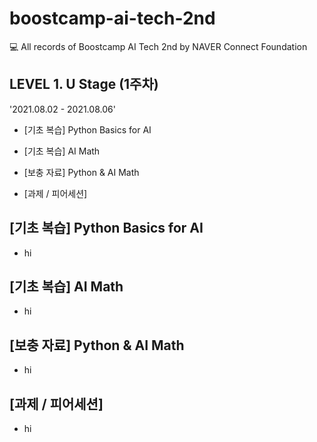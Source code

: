 # boostcamp-ai-tech-2nd

💻 All records of Boostcamp AI Tech 2nd by NAVER Connect Foundation

## LEVEL 1. U Stage (1주차)

'2021.08.02 - 2021.08.06'

- [기초 복습] Python Basics for AI

- [기초 복습] AI Math

- [보충 자료] Python & AI Math

- [과제 / 피어세션]

## [기초 복습] Python Basics for AI

- hi

## [기초 복습] AI Math

- hi

## [보충 자료] Python & AI Math

- hi

## [과제 / 피어세션]

- hi
